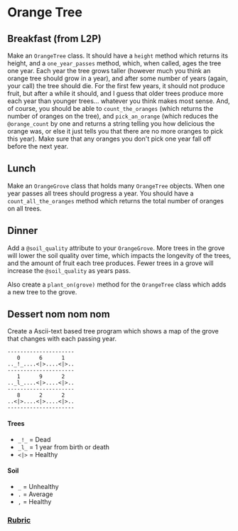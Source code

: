 # Orange Tree

## Breakfast (from L2P)
Make an `OrangeTree` class. It should have a `height` method which returns its height, and a  `one_year_passes` method, which, when called, ages the tree one year. Each year the tree grows taller (however much you think an orange tree should grow in a year), and after some number of years (again, your call) the tree should die. For the first few years, it should not produce fruit, but after a while it should, and I guess that older trees produce more each year than younger trees... whatever you think makes most sense. And, of course, you should be able to `count_the_oranges` (which returns the number of oranges on the tree), and `pick_an_orange` (which reduces the `@orange_count` by one and returns a string telling you how delicious the orange was, or else it just tells you that there are no more oranges to pick this year). Make sure that any oranges you don't pick one year fall off before the next year.

## Lunch
Make an `OrangeGrove` class that holds many `OrangeTree` objects. When one year passes all trees should progress a year. You should have a `count_all_the_oranges` method which returns the total number of oranges on all trees.

## Dinner
Add a `@soil_quality` attribute to your `OrangeGrove`. More trees in the grove will lower the soil quality over time, which impacts the longevity of the trees, and the amount of fruit each tree produces. Fewer trees in a grove will increase the `@soil_quality` as years pass.

Also create a `plant_on(grove)` method for the `OrangeTree` class which adds a new tree to the grove.


## Dessert nom nom nom
Create a Ascii-text based tree program which shows a map of the grove that changes with each passing year.

```
---------------------
   0      6      1
.._!_....<|>....<|>..
---------------------
   1      9      2
.._l_....<|>....<|>..
---------------------
   8      2      2
..<|>....<|>....<|>..
---------------------
```

#### Trees
- `_!_` = Dead
- `_l_` = 1 year from birth or death
- `<|>` = Healthy

#### Soil
- `_` = Unhealthy
- `.` = Average
- `,` = Healthy

### [Rubric](../rubrics/week_2_orangetree.md)
